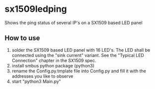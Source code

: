 # sx1509ledping
Shows the ping status of several IP's on a SX1509 based LED panel

## How to use
1. solder the SX1509 based LED panel with 16 LED's. The LED shall be connected using the "sink current" variant. See the "Typical LED Connection" chapter in the SX1509 spec. 
1. install smbus python package (python3)
1. rename the Config.py.tmplate file into Config.py and fill it with the addresses you like to observe
1. start "python3 Main.py"